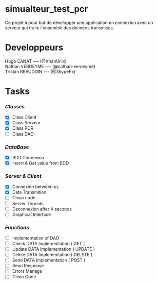 # **simualteur_test_pcr**
Ce projet à pour but de développer une application en connexion avec un serveur qui traite l'ensemble des données transmises.

# **Developpeurs** #

  Hugo CANAT --- (@KhanUnix)\
  Nathan VERDEYME --- (@nathan-verdeyme)\
  Tristan BEAUDOIN --- (@ShypeFx)

# **Tasks** #

### _Classes_ ###

- [x] Class Client
- [x] Class Serveur
- [x] Class PCR
- [ ] Class DAO

### _DataBase_ ###

- [x] BDD Connexion
- [x] Insert & Get value from BDD

### _Server & Client_ ###

- [x] Connexion between us
- [x] Data Transmition
- [ ] Clean code
- [ ] Server Threads
- [ ] Deconnexion after X seconds
- [ ] Graphical Interface

### _Functions_ ###

 - [ ] Implementation of DAO
 - [ ] Check DATA Implementation ( GET )
 - [ ] Update DATA Implementation ( UPDATE )
 - [ ] Delete DATA Implementation ( DELETE )
 - [ ] Send DATA Implementation ( POST )
 - [ ] Send Response 
 - [ ] Errors Manage
 - [ ] Clean Code
